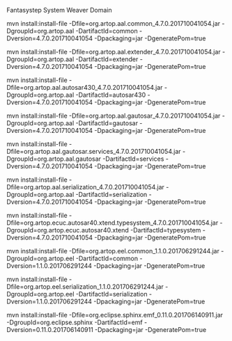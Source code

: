 Fantasystep System Weaver Domain

mvn install:install-file -Dfile=org.artop.aal.common_4.7.0.201710041054.jar -DgroupId=org.artop.aal -DartifactId=common -Dversion=4.7.0.201710041054 -Dpackaging=jar -DgeneratePom=true

mvn install:install-file -Dfile=org.artop.aal.extender_4.7.0.201710041054.jar -DgroupId=org.artop.aal -DartifactId=extender -Dversion=4.7.0.201710041054 -Dpackaging=jar -DgeneratePom=true

mvn install:install-file -Dfile=org.artop.aal.autosar430_4.7.0.201710041054.jar -DgroupId=org.artop.aal -DartifactId=autosar430 -Dversion=4.7.0.201710041054 -Dpackaging=jar -DgeneratePom=true

mvn install:install-file -Dfile=org.artop.aal.gautosar_4.7.0.201710041054.jar -DgroupId=org.artop.aal -DartifactId=gautosar -Dversion=4.7.0.201710041054 -Dpackaging=jar -DgeneratePom=true

mvn install:install-file -Dfile=org.artop.aal.gautosar.services_4.7.0.201710041054.jar -DgroupId=org.artop.aal.gautosar -DartifactId=services -Dversion=4.7.0.201710041054 -Dpackaging=jar -DgeneratePom=true

mvn install:install-file -Dfile=org.artop.aal.serialization_4.7.0.201710041054.jar -DgroupId=org.artop.aal -DartifactId=serialization -Dversion=4.7.0.201710041054 -Dpackaging=jar -DgeneratePom=true

mvn install:install-file -Dfile=org.artop.ecuc.autosar40.xtend.typesystem_4.7.0.201710041054.jar -DgroupId=org.artop.ecuc.autosar40.xtend -DartifactId=typesystem -Dversion=4.7.0.201710041054 -Dpackaging=jar -DgeneratePom=true

mvn install:install-file -Dfile=org.artop.eel.common_1.1.0.201706291244.jar -DgroupId=org.artop.eel -DartifactId=common -Dversion=1.1.0.201706291244 -Dpackaging=jar -DgeneratePom=true

mvn install:install-file -Dfile=org.artop.eel.serialization_1.1.0.201706291244.jar -DgroupId=org.artop.eel -DartifactId=serialization -Dversion=1.1.0.201706291244 -Dpackaging=jar -DgeneratePom=true

mvn install:install-file -Dfile=org.eclipse.sphinx.emf_0.11.0.201706140911.jar -DgroupId=org.eclipse.sphinx -DartifactId=emf -Dversion=0.11.0.201706140911 -Dpackaging=jar -DgeneratePom=true